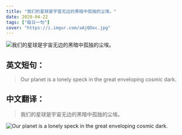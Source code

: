 ```yaml
---
title: "我们的星球是宇宙无边的黑暗中孤独的尘埃。"
date: 2020-04-22
tags: ["每日一句"]
cover: "https://i.imgur.com/aAjQOoc.jpg"
---
```


![我们的星球是宇宙无边的黑暗中孤独的尘埃。](https://i.imgur.com/zgkVmTW.jpg)

## 英文短句：
> Our planet is a lonely speck in the great enveloping cosmic dark.

<!--more-->

## 中文翻译：
> 我们的星球是宇宙无边的黑暗中孤独的尘埃。

![Our planet is a lonely speck in the great enveloping cosmic dark.](https://i.imgur.com/2oRFt0p.jpg)

